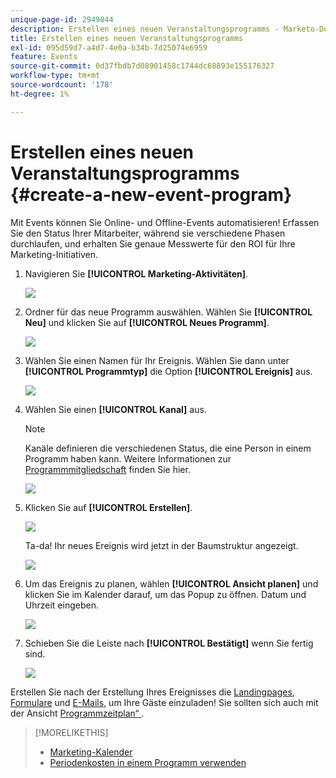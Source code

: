 ```yaml
---
unique-page-id: 2949844
description: Erstellen eines neuen Veranstaltungsprogramms - Marketo-Dokumente - Produktdokumentation
title: Erstellen eines neuen Veranstaltungsprogramms
exl-id: 095d59d7-a4d7-4e0a-b34b-7d25074e6959
feature: Events
source-git-commit: 0d37fbdb7d08901458c1744dc68893e155176327
workflow-type: tm+mt
source-wordcount: '178'
ht-degree: 1%

---
```


# Erstellen eines neuen Veranstaltungsprogramms {#create-a-new-event-program}

Mit Events können Sie Online- und Offline-Events automatisieren! Erfassen Sie den Status Ihrer Mitarbeiter, während sie verschiedene Phasen durchlaufen, und erhalten Sie genaue Messwerte für den ROI für Ihre Marketing-Initiativen.

1. Navigieren Sie **[!UICONTROL Marketing-Aktivitäten]**.

   ![](assets/ma.png)

1. Ordner für das neue Programm auswählen. Wählen Sie **[!UICONTROL Neu]** und klicken Sie auf **[!UICONTROL Neues Programm]**.

   ![](assets/image2015-2-26-14-3a24-3a30.png)

1. Wählen Sie einen Namen für Ihr Ereignis. Wählen Sie dann unter **[!UICONTROL Programmtyp]** die Option **[!UICONTROL Ereignis]** aus.

   ![](assets/image2015-2-26-14-3a26-3a6.png)

1. Wählen Sie einen **[!UICONTROL Kanal]** aus.

   >[!NOTE]
   >
   >Kanäle definieren die verschiedenen Status, die eine Person in einem Programm haben kann. Weitere Informationen zur [Programmmitgliedschaft](/help/marketo/product-docs/core-marketo-concepts/programs/creating-programs/understanding-program-membership.md) finden Sie hier.

   ![](assets/image2015-2-26-14-3a29-3a3.png)

1. Klicken Sie auf **[!UICONTROL Erstellen]**.

   ![](assets/image2015-2-26-14-3a33-3a17.png)

   Ta-da! Ihr neues Ereignis wird jetzt in der Baumstruktur angezeigt.

   ![](assets/image2015-2-26-14-3a34-3a33.png)

1. Um das Ereignis zu planen, wählen **[!UICONTROL Ansicht planen]** und klicken Sie im Kalender darauf, um das Popup zu öffnen. Datum und Uhrzeit eingeben.

   ![](assets/image2016-3-25-14-3a17-3a33.png)

1. Schieben Sie die Leiste nach **[!UICONTROL Bestätigt]** wenn Sie fertig sind.

   ![](assets/image2016-3-25-14-3a18-3a13.png)

Erstellen Sie nach der Erstellung Ihres Ereignisses die [Landingpages](/help/marketo/product-docs/demand-generation/landing-pages/free-form-landing-pages/create-a-free-form-landing-page.md), [Formulare](/help/marketo/product-docs/demand-generation/forms/creating-a-form/create-a-form.md) und [E-Mails](/help/marketo/product-docs/email-marketing/email-programs/creating-an-email-program/create-an-email-program.md), um Ihre Gäste einzuladen! Sie sollten sich auch mit der Ansicht [Programmzeitplan“ ](https://docs.marketo.com/display/docs/program+schedule+view).

>[!MORELIKETHIS]
>
>* [Marketing-Kalender](/help/marketo/product-docs/core-marketo-concepts/marketing-calendar/understanding-the-calendar/navigating-the-marketing-calendar.md)
>* [Periodenkosten in einem Programm verwenden](/help/marketo/product-docs/core-marketo-concepts/programs/working-with-programs/using-period-costs-in-a-program.md)
